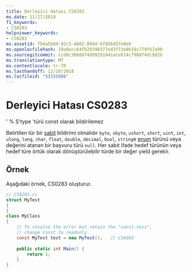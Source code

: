 ```yaml
---
title: Derleyici Hatası CS0283
ms.date: 11/27/2018
f1_keywords:
- CS0283
helpviewer_keywords:
- CS0283
ms.assetid: f94a5b84-92c5-4602-894d-6f856d57e0e6
ms.openlocfilehash: 19a0acc64fb28390377ed3f73e0b19c779f67a90
ms.sourcegitcommit: ccd8c36b0d74d99291d41aceb14cf98d74dc9d2b
ms.translationtype: MT
ms.contentlocale: tr-TR
ms.lasthandoff: 12/10/2018
ms.locfileid: "53155086"
---
```

# <a name="compiler-error-cs0283"></a>Derleyici Hatası CS0283
' % S'type 'türü const olarak bildirilemez  
  
Belirtilen tür bir [sabit](../language-reference/keywords/const.md) bildirimi olmalıdır `byte`, `sbyte`, `ushort`, `short`, `uint`, `int`, `ulong`, `long`, `char`, `float`, `double`, `decimal`, `bool`, `string`e [enum](../language-reference/keywords/enum.md) türünü veya değerini atanan bir başvuru türü `null`. Her sabit ifade hedef türünün veya hedef türe örtük olarak dönüştürülebilir türde bir değer yield gerekir.  
  
## <a name="example"></a>Örnek  
 Aşağıdaki örnek, CS0283 oluşturur.  
  
```csharp  
// CS0283.cs  
struct MyTest  
{  
}  
class MyClass   
{  
    // To resolve the error but retain the "const-ness",  
    // change const to readonly.  
    const MyTest test = new MyTest();   // CS0283  
  
    public static int Main() {  
        return 1;  
    }  
}  
```
